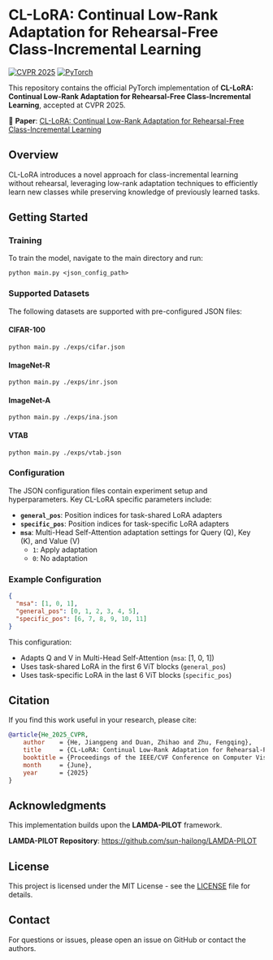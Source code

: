 # CL-LoRA: Continual Low-Rank Adaptation for Rehearsal-Free Class-Incremental Learning

[![CVPR 2025](https://img.shields.io/badge/CVPR-2025-blue.svg)]([https://openaccess.thecvf.com/content/CVPR2024/html/He_Gradient_Reweighting_Towards_Imbalanced_Class-Incremental_Learning_CVPR_2024_paper.html](https://cvpr.thecvf.com/))
[![PyTorch](https://img.shields.io/badge/PyTorch-Implementation-red.svg)](https://pytorch.org/)

This repository contains the official PyTorch implementation of **CL-LoRA: Continual Low-Rank Adaptation for Rehearsal-Free Class-Incremental Learning**, accepted at CVPR 2025.

📄 **Paper**: [CL-LoRA: Continual Low-Rank Adaptation for Rehearsal-Free Class-Incremental Learning](https://openaccess.thecvf.com/content/CVPR2024/html/He_Gradient_Reweighting_Towards_Imbalanced_Class-Incremental_Learning_CVPR_2024_paper.html)

## Overview

CL-LoRA introduces a novel approach for class-incremental learning without rehearsal, leveraging low-rank adaptation techniques to efficiently learn new classes while preserving knowledge of previously learned tasks.

## Getting Started

### Training

To train the model, navigate to the main directory and run:

```
python main.py <json_config_path>
```

### Supported Datasets

The following datasets are supported with pre-configured JSON files:

#### CIFAR-100
```
python main.py ./exps/cifar.json
```

#### ImageNet-R
```
python main.py ./exps/inr.json
```

#### ImageNet-A
```
python main.py ./exps/ina.json
```

#### VTAB
```
python main.py ./exps/vtab.json
```

### Configuration

The JSON configuration files contain experiment setup and hyperparameters. Key CL-LoRA specific parameters include:

- **`general_pos`**: Position indices for task-shared LoRA adapters
- **`specific_pos`**: Position indices for task-specific LoRA adapters  
- **`msa`**: Multi-Head Self-Attention adaptation settings for Query (Q), Key (K), and Value (V)
  - `1`: Apply adaptation
  - `0`: No adaptation

### Example Configuration

```json
{
  "msa": [1, 0, 1],
  "general_pos": [0, 1, 2, 3, 4, 5],
  "specific_pos": [6, 7, 8, 9, 10, 11]
}
```

This configuration:
- Adapts Q and V in Multi-Head Self-Attention (`msa`: [1, 0, 1])
- Uses task-shared LoRA in the first 6 ViT blocks (`general_pos`)
- Uses task-specific LoRA in the last 6 ViT blocks (`specific_pos`)

## Citation

If you find this work useful in your research, please cite:

```bibtex
@article{He_2025_CVPR,
    author    = {He, Jiangpeng and Duan, Zhihao and Zhu, Fengqing},
    title     = {CL-LoRA: Continual Low-Rank Adaptation for Rehearsal-Free Class-Incremental Learning},
    booktitle = {Proceedings of the IEEE/CVF Conference on Computer Vision and Pattern Recognition (CVPR)},
    month     = {June},
    year      = {2025}
}
```

## Acknowledgments

This implementation builds upon the **LAMDA-PILOT** framework. 

**LAMDA-PILOT Repository**: https://github.com/sun-hailong/LAMDA-PILOT

## License

This project is licensed under the MIT License - see the [LICENSE](LICENSE) file for details.

## Contact

For questions or issues, please open an issue on GitHub or contact the authors.
